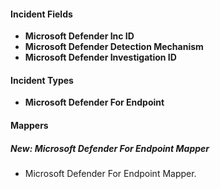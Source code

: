
#### Incident Fields
- **Microsoft Defender Inc ID**
- **Microsoft Defender Detection Mechanism**
- **Microsoft Defender Investigation ID**

#### Incident Types
- **Microsoft Defender For Endpoint**

#### Mappers
##### New: Microsoft Defender For Endpoint Mapper
- Microsoft Defender For Endpoint Mapper.
